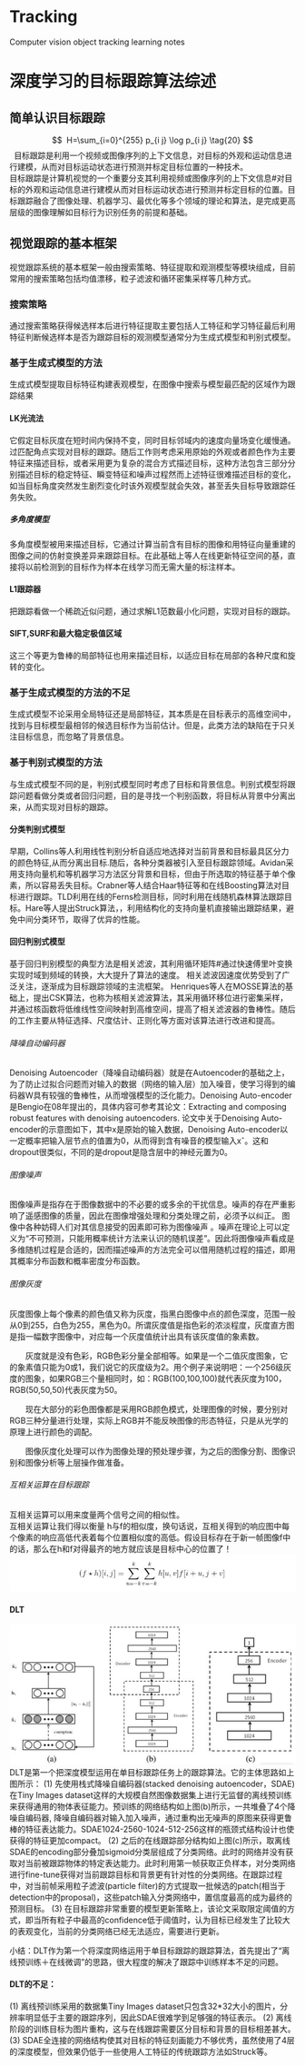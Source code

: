 # Tracking
Computer vision object tracking learning notes
# 深度学习的目标跟踪算法综述
## 简单认识目标跟踪
$$ 
H=\sum_{i=0}^{255} p_{i j} \log p_{i j} \tag{20}
$$ 
  目标跟踪是利用一个视频或图像序列的上下文信息，对目标的外观和运动信息进行建模，从而对目标运动状态进行预测并标定目标位置的一种技术。  
  目标跟踪是计算机视觉的一个重要分支其利用视频或图像序列的上下文信息#对目标的外观和运动信息进行建模从而对目标运动状态进行预测并标定目标的位置。目标跟踪融合了图像处理、机器学习、最优化等多个领域的理论和算法，是完成更高层级的图像理解如目标行为识别任务的前提和基础。  
## 视觉跟踪的基本框架
  视觉跟踪系统的基本框架一般由搜索策略、特征提取和观测模型等模块组成，目前常用的搜索策略包括均值漂移，粒子滤波和循环密集采样等几种方式。
### 搜索策略
  通过搜索策略获得候选样本后进行特征提取主要包括人工特征和学习特征最后利用特征判断候选样本是否为跟踪目标的观测模型通常分为生成式模型和判别式模型。
### 基于生成式模型的方法
  生成式模型提取目标特征构建表观模型，在图像中搜索与模型最匹配的区域作为跟踪结果
#### LK光流法
它假定目标灰度在短时间内保持不变，同时目标邻域内的速度向量场变化缓慢通。过匹配角点实现对目标的跟踪。随后工作则考虑采用原始的外观或者颜色作为主要特征来描述目标，或者采用更为复杂的混合方式描述目标，这种方法包含三部分分别描述目标的稳定特征、瞬变特征和噪声过程然而上述特征很难描述目标的变化，如当目标角度突然发生剧烈变化时该外观模型就会失效，甚至丢失目标导致跟踪任务失败。
##### 多角度模型
多角度模型被用来描述目标，它通过计算当前含有目标的图像和用特征向量重建的图像之间的仿射变换差异来跟踪目标。在此基础上等人在线更新特征空间的基，直接将以前检测到的目标作为样本在线学习而无需大量的标注样本。
#### L1跟踪器
把跟踪看做一个稀疏近似问题，通过求解L1范数最小化问题，实现对目标的跟踪。
#### SIFT,SURF和最大稳定极值区域
这三个等更为鲁棒的局部特征也用来描述目标，以适应目标在局部的各种尺度和旋转的变化。
### 基于生成式模型的方法的不足
生成式模型不论采用全局特征还是局部特征，其本质是在目标表示的高维空间中，找到与目标模型最相邻的候选目标作为当前估计。但是，此类方法的缺陷在于只关注目标信息，而忽略了背景信息。
### 基于判别式模型的方法
与生成式模型不同的是，判别式模型同时考虑了目标和背景信息。判别式模型将跟踪问题看做分类或者回归问题，目的是寻找一个判别函数，将目标从背景中分离出来，从而实现对目标的跟踪。
#### 分类判别式模型
早期，Collins等人利用线性判别分析自适应地选择对当前背景和目标最具区分力的颜色特征,从而分离出目标.随后，各种分类器被引入至目标跟踪领域。Avidan采用支持向量机和等机器学习方法区分背景和目标，但由于所选取的特征基于单个像素，所以容易丢失目标。Crabner等人结合Haar特征等和在线Boosting算法对目标进行跟踪。TLD利用在线的Ferns检测目标，同时利用在线随机森林算法跟踪目标。Hare等人提出Struck算法，，利用结构化的支持向量机直接输出跟踪结果，避免中间分类环节，取得了优异的性能。
#### 回归判别式模型
基于回归判别模型的典型方法是相关滤波，其利用循环矩阵#通过快速傅里叶变换实现时域到频域的转换，大大提升了算法的速度。 相关滤波因速度优势受到了广泛关注，逐渐成为目标跟踪领域的主流框架。
Henriques等人在MOSSE算法的基础上，提出CSK算法，也称为核相关滤波算法，其采用循环移位进行密集采样，并通过核函数将低维线性空间映射到高维空间，提高了相关滤波器的鲁棒性。随后的工作主要从特征选择、尺度估计、正则化等方面对该算法进行改进和提高。
###### 降噪自动编码器
Denoising Autoencoder（降噪自动编码器）就是在Autoencoder的基础之上，为了防止过拟合问题而对输入的数据（网络的输入层）加入噪音，使学习得到的编码器W具有较强的鲁棒性，从而增强模型的泛化能力。Denoising Auto-encoder是Bengio在08年提出的，具体内容可参考其论文：Extracting and composing robust features with denoising autoencoders.
论文中关于Denoising Auto-encoder的示意图如下，其中x是原始的输入数据，Denoising Auto-encoder以一定概率把输入层节点的值置为0，从而得到含有噪音的模型输入xˆ。这和dropout很类似，不同的是dropout是隐含层中的神经元置为0。
###### 图像噪声
图像噪声是指存在于图像数据中的不必要的或多余的干扰信息。噪声的存在严重影响了遥感图像的质量，因此在图像增强处理和分类处理之前，必须予以纠正。   图像中各种妨碍人们对其信息接受的因素即可称为图像噪声 。噪声在理论上可以定义为“不可预测，只能用概率统计方法来认识的随机误差”。因此将图像噪声看成是多维随机过程是合适的，因而描述噪声的方法完全可以借用随机过程的描述，即用其概率分布函数和概率密度分布函数。
###### 图像灰度
灰度图像上每个像素的颜色值又称为灰度，指黑白图像中点的颜色深度，范围一般从0到255，白色为255，黑色为0。所谓灰度值是指色彩的浓淡程度，灰度直方图是指一幅数字图像中，对应每一个灰度值统计出具有该灰度值的象素数。

　　灰度就是没有色彩，RGB色彩分量全部相等。如果是一个二值灰度图象，它的象素值只能为0或1，我们说它的灰度级为2。用个例子来说明吧：一个256级灰度的图象，如果RGB三个量相同时，如：RGB(100,100,100)就代表灰度为100，RGB(50,50,50)代表灰度为50。

　　现在大部分的彩色图像都是采用RGB颜色模式，处理图像的时候，要分别对RGB三种分量进行处理，实际上RGB并不能反映图像的形态特征，只是从光学的原理上进行颜色的调配。

　　图像灰度化处理可以作为图像处理的预处理步骤，为之后的图像分割、图像识别和图像分析等上层操作做准备。
###### 互相关运算在目标跟踪
互相关运算可以用来度量两个信号之间的相似性。  
互相关运算让我们得以衡量 h与f的相似度，换句话说，互相关得到的响应图中每个像素的响应高低代表着每个位置相似度的高低。假设目标存在于新一帧图像f中的话，那么在h和f对得最齐的地方就应该是目标中心的位置了！
![img1](https://github.com/ChenJian-Jia/Tracking/blob/main/%E4%BA%92%E7%9B%B8%E5%85%B3%E5%AE%9A%E4%B9%89.png)
#### DLT
![img](https://github.com/ChenJian-Jia/Tracking/blob/main/DLT.png)  
DLT是第一个把深度模型运用在单目标跟踪任务上的跟踪算法。它的主体思路如上图所示：
(1) 先使用栈式降噪自编码器(stacked denoising autoencoder，SDAE)在Tiny Images dataset这样的大规模自然图像数据集上进行无监督的离线预训练来获得通用的物体表征能力。预训练的网络结构如上图(b)所示，一共堆叠了4个降噪自编码器, 降噪自编码器对输入加入噪声，通过重构出无噪声的原图来获得更鲁棒的特征表达能力。SDAE1024-2560-1024-512-256这样的瓶颈式结构设计也使获得的特征更加compact。
(2) 之后的在线跟踪部分结构如上图(c)所示，取离线SDAE的encoding部分叠加sigmoid分类层组成了分类网络。此时的网络并没有获取对当前被跟踪物体的特定表达能力。此时利用第一帧获取正负样本，对分类网络进行fine-tune获得对当前跟踪目标和背景更有针对性的分类网络。在跟踪过程中，对当前帧采用粒子滤波(particle filter)的方式提取一批候选的patch(相当于detection中的proposal)，这些patch输入分类网络中，置信度最高的成为最终的预测目标。
(3) 在目标跟踪非常重要的模型更新策略上，该论文采取限定阈值的方式，即当所有粒子中最高的confidence低于阈值时，认为目标已经发生了比较大的表观变化，当前的分类网络已经无法适应，需要进行更新。

小结：DLT作为第一个将深度网络运用于单目标跟踪的跟踪算法，首先提出了“离线预训练＋在线微调”的思路，很大程度的解决了跟踪中训练样本不足的问题。

#### DLT的不足：
(1) 离线预训练采用的数据集Tiny Images dataset只包含32*32大小的图片，分辨率明显低于主要的跟踪序列，因此SDAE很难学到足够强的特征表示。
(2) 离线阶段的训练目标为图片重构，这与在线跟踪需要区分目标和背景的目标相差甚大。
(3) SDAE全连接的网络结构使其对目标的特征刻画能力不够优秀，虽然使用了4层的深度模型，但效果仍低于一些使用人工特征的传统跟踪方法如Struck等。
